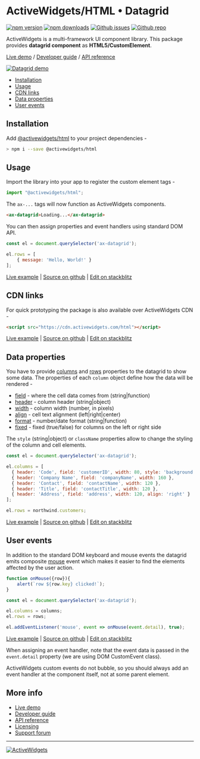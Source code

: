
### 

# ActiveWidgets/HTML • Datagrid 

[![npm version](https://img.shields.io/npm/v/@activewidgets/html)](https://www.npmjs.com/package/@activewidgets/html "View this project on npm")
[![npm downloads](https://img.shields.io/npm/dm/@activewidgets/html)](https://www.npmjs.com/package/@activewidgets/html "npm package downloads/month")
[![Github issues](https://img.shields.io/github/issues/activewidgets/html)](https://github.com/activewidgets/html/issues "See Github issues")
[![Github repo](https://img.shields.io/github/stars/activewidgets/html?label=GitHub&style=social)](https://github.com/activewidgets/html "Open Github repo")

ActiveWidgets is a multi-framework UI component library. This package provides **datagrid component** as **HTML5/CustomElement**.

[Live demo](https://html.activewidgets.com) / [Developer guide](https://activewidgets.com/guide/) / [API reference](https://activewidgets.com/api/)

[![Datagrid demo](https://cdn.activewidgets.com/assets/screens/demo.png)](https://html.activewidgets.com)

- [Installation](#installation)
- [Usage](#usage)
- [CDN links](#cdn-links)
- [Data properties](#data-properties)
- [User events](#user-events)


## Installation

Add [@activewidgets/html](https://activewidgets.com/api/packages/html/) to your project dependencies -

```sh
> npm i --save @activewidgets/html
```


## Usage

Import the library into your app to register the custom element tags -

```js
import "@activewidgets/html";
```

The `ax-...` tags will now function as ActiveWidgets components.

```html
<ax-datagrid>Loading...</ax-datagrid>
```

You can then assign properties and event handlers using standard DOM API.

```js
const el = document.querySelector('ax-datagrid');

el.rows = [
    { message: 'Hello, World!' }
];
```

[Live example](https://html.activewidgets.com/hello-world/) | [Source on github](https://github.com/activewidgets/html/tree/master/examples/hello-world) | [Edit on stackblitz](https://stackblitz.com/github/activewidgets/html/tree/master/examples/hello-world?file=src/index.js)


## CDN links

For quick prototyping the package is also available over ActiveWidgets CDN -

```html
<script src="https://cdn.activewidgets.com/html"></script>
```

[Live example](https://html.activewidgets.com/examples/local/cdn-es5/) | [Source on github](https://github.com/activewidgets/html/tree/master/examples/cdn-es5) | [Edit on stackblitz](https://stackblitz.com/github/activewidgets/html/tree/master/examples/cdn-es5)


## Data properties

You have to provide [columns](https://activewidgets.com/api/datagrid/columns/) and [rows](https://activewidgets.com/api/datagrid/rows/) properties to the datagrid to show some data. The properties of each `column` object define how the data will be rendered -

- [field](https://activewidgets.com/api/datagrid/columns/#field) - where the cell data comes from (string|function)
- [header](https://activewidgets.com/api/datagrid/columns/#header) - column header (string|object)
- [width](https://activewidgets.com/api/datagrid/columns/#width) - column width (number, in pixels)
- [align](https://activewidgets.com/api/datagrid/columns/#align) - cell text alignment (left|right|center)
- [format](https://activewidgets.com/api/datagrid/columns/#format) - number/date format (string|function)
- [fixed](https://activewidgets.com/api/datagrid/columns/#fixed) - fixed (true/false) for columns on the left or right side

The `style` (string|object) or `className` properties allow to change the styling of the column and cell elements.

```js
const el = document.querySelector('ax-datagrid');

el.columns = [
  { header: 'Code', field: 'customerID', width: 80, style: 'background:#def', fixed: true },
  { header: 'Company Name', field: 'companyName', width: 160 },
  { header: 'Contact', field: 'contactName', width: 120 },
  { header: 'Title', field: 'contactTitle', width: 120 },
  { header: 'Address', field: 'address', width: 120, align: 'right' }
];

el.rows = northwind.customers;
```

[Live example](https://html.activewidgets.com/columns/) | [Source on github](https://github.com/activewidgets/html/tree/master/examples/columns) | [Edit on stackblitz](https://stackblitz.com/github/activewidgets/html/tree/master/examples/columns?file=src/index.js)


## User events

In addition to the standard DOM keyboard and mouse events the datagrid emits composite 
[mouse](https://activewidgets.com/api/datagrid/mouse-event/) event which makes it easier to find the elements affected by the user action.

```js
function onMouse({row}){
    alert(`row ${row.key} clicked!`);
}

const el = document.querySelector('ax-datagrid');

el.columns = columns;
el.rows = rows;

el.addEventListener('mouse', event => onMouse(event.detail), true);
```

[Live example](https://html.activewidgets.com/events/) | [Source on github](https://github.com/activewidgets/html/tree/master/examples/events) | [Edit on stackblitz](https://stackblitz.com/github/activewidgets/html/tree/master/examples/events?file=src/index.js)

When assigning an event handler, note that the event data is passed in the `event.detail` property (we are using DOM CustomEvent class).  

ActiveWidgets custom events do not bubble, so you should always add an event handler at the component itself, not at some parent element.


## More info

- [Live demo](https://react.activewidgets.com) 
- [Developer guide](https://activewidgets.com/guide/) 
- [API reference](https://activewidgets.com/api/)
- [Licensing](https://activewidgets.com/licenses/)
- [Support forum](https://activewidgets.com/messages/)


---

[![ActiveWidgets](https://activewidgets.com/include/logo/aw-logo-40.png)](https://activewidgets.com) 


